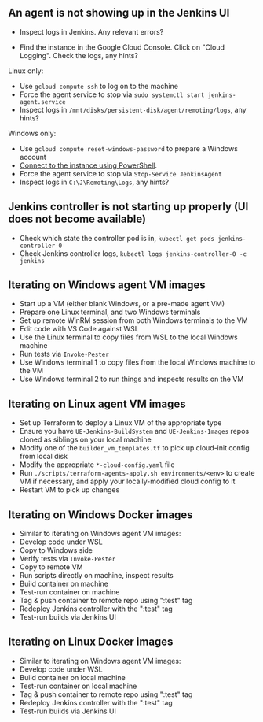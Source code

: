 ## An agent is not showing up in the Jenkins UI

* Inspect logs in Jenkins. Any relevant errors?

* Find the instance in the Google Cloud Console. Click on "Cloud Logging". Check the logs, any hints?

Linux only:
* Use `gcloud compute ssh` to log on to the machine
* Force the agent service to stop via `sudo systemctl start jenkins-agent.service`
* Inspect logs in `/mnt/disks/persistent-disk/agent/remoting/logs`, any hints?

Windows only:
* Use `gcloud compute reset-windows-password` to prepare a Windows account
* [Connect to the instance using PowerShell](https://cloud.google.com/compute/docs/instances/windows/connecting-powershell).
* Force the agent service to stop via `Stop-Service JenkinsAgent`
* Inspect logs in `C:\J\Remoting\Logs`, any hints?

## Jenkins controller is not starting up properly (UI does not become available)

* Check which state the controller pod is in, `kubectl get pods jenkins-controller-0`
* Check Jenkins controller logs, `kubectl logs jenkins-controller-0 -c jenkins`

## Iterating on Windows agent VM images

* Start up a VM (either blank Windows, or a pre-made agent VM)
* Prepare one Linux terminal, and two Windows terminals
* Set up remote WinRM session from both Windows terminals to the VM
* Edit code with VS Code against WSL
* Use the Linux terminal to copy files from WSL to the local Windows machine
* Run tests via `Invoke-Pester`
* Use Windows terminal 1 to copy files from the local Windows machine to the VM
* Use Windows terminal 2 to run things and inspects results on the VM

## Iterating on Linux agent VM images

* Set up Terraform to deploy a Linux VM of the appropriate type
* Ensure you have `UE-Jenkins-BuildSystem` and `UE-Jenkins-Images` repos cloned as siblings on your local machine
* Modify one of the `builder_vm_templates.tf` to pick up cloud-init config from local disk
* Modify the appropriate `*-cloud-config.yaml` file
* Run `./scripts/terraform-agents-apply.sh environments/<env>` to create VM if necessary, and apply your locally-modified cloud config to it
* Restart VM to pick up changes

## Iterating on Windows Docker images

* Similar to iterating on Windows agent VM images:
* Develop code under WSL
* Copy to Windows side
* Verify tests via `Invoke-Pester`
* Copy to remote VM
* Run scripts directly on machine, inspect results
* Build container on machine
* Test-run container on machine
* Tag & push container to remote repo using ":test" tag
* Redeploy Jenkins controller with the ":test" tag
* Test-run builds via Jenkins UI

## Iterating on Linux Docker images

* Similar to iterating on Windows agent VM images:
* Develop code under WSL
* Build container on local machine
* Test-run container on local machine
* Tag & push container to remote repo using ":test" tag
* Redeploy Jenkins controller with the ":test" tag
* Test-run builds via Jenkins UI

